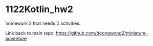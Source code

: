 # 1122Kotlin_hw2
homework 2 that needs 2 activities.  

Link back to main repo: https://github.com/doongwong2/miniature-adventure
